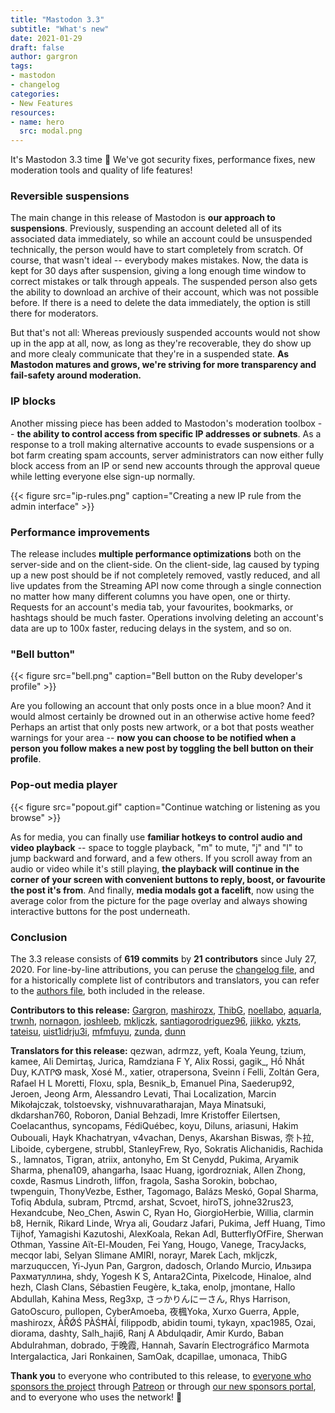 ```yaml
---
title: "Mastodon 3.3"
subtitle: "What's new"
date: 2021-01-29
draft: false
author: gargron
tags:
- mastodon
- changelog
categories:
- New Features
resources:
- name: hero
  src: modal.png
---
```


It's Mastodon 3.3 time 🎉 We've got security fixes, performance fixes, new moderation tools and quality of life features!<!--more-->

### Reversible suspensions

The main change in this release of Mastodon is **our approach to suspensions**. Previously, suspending an account deleted all of its associated data immediately, so while an account could be unsuspended technically, the person would have to start completely from scratch. Of course, that wasn't ideal -- everybody makes mistakes. Now, the data is kept for 30 days after suspension, giving a long enough time window to correct mistakes or talk through appeals. The suspended person also gets the ability to download an archive of their account, which was not possible before. If there is a need to delete the data immediately, the option is still there for moderators.

But that's not all: Whereas previously suspended accounts would not show up in the app at all, now, as long as they're recoverable, they do show up and more clealy communicate that they're in a suspended state. **As Mastodon matures and grows, we're striving for more transparency and fail-safety around moderation.**

### IP blocks

Another missing piece has been added to Mastodon's moderation toolbox -- **the ability to control access from specific IP addresses or subnets**. As a response to a troll making alternative accounts to evade suspensions or a bot farm creating spam accounts, server administrators can now either fully block access from an IP or send new accounts through the approval queue while letting everyone else sign-up normally.

{{< figure src="ip-rules.png" caption="Creating a new IP rule from the admin interface" >}}

### Performance improvements

The release includes **multiple performance optimizations** both on the server-side and on the client-side. On the client-side, lag caused by typing up a new post should be if not completely removed, vastly reduced, and all live updates from the Streaming API now come through a single connection no matter how many different columns you have open, one or thirty. Requests for an account's media tab, your favourites, bookmarks, or hashtags should be much faster. Operations involving deleting an account's data are up to 100x faster, reducing delays in the system, and so on.

### "Bell button"

{{< figure src="bell.png" caption="Bell button on the Ruby developer's profile" >}}

Are you following an account that only posts once in a blue moon? And it would almost certainly be drowned out in an otherwise active home feed? Perhaps an artist that only posts new artwork, or a bot that posts weather warnings for your area -- **now you can choose to be notified when a person you follow makes a new post by toggling the bell button on their profile**.

### Pop-out media player

{{< figure src="popout.gif" caption="Continue watching or listening as you browse" >}}

As for media, you can finally use **familiar hotkeys to control audio and video playback** -- space to toggle playback, "m" to mute, "j" and "l" to jump backward and forward, and a few others. If you scroll away from an audio or video while it's still playing, **the playback will continue in the corner of your screen with convenient buttons to reply, boost, or favourite the post it's from**. And finally, **media modals got a facelift**, now using the average color from the picture for the page overlay and always showing interactive buttons for the post underneath.

### Conclusion

The 3.3 release consists of **619 commits** by **21 contributors** since July 27, 2020. For line-by-line attributions, you can peruse the [changelog file](https://github.com/tootsuite/mastodon/blob/v3.3.0/CHANGELOG.md), and for a historically complete list of contributors and translators, you can refer to the [authors file](https://github.com/tootsuite/mastodon/blob/v3.3.0/AUTHORS.md), both included in the release.

**Contributors to this release:** [Gargron](https://github.com/Gargron), [mashirozx](https://github.com/mashirozx), [ThibG](https://github.com/ThibG), [noellabo](https://github.com/noellabo), [aquarla](https://github.com/aquarla), [trwnh](https://github.com/trwnh), [nornagon](https://github.com/nornagon), [joshleeb](https://github.com/joshleeb), [mkljczk](https://github.com/mkljczk), [santiagorodriguez96](https://github.com/santiagorodriguez96), [jiikko](https://github.com/jiikko), [ykzts](https://github.com/ykzts), [tateisu](https://github.com/tateisu), [uist1idrju3i](https://github.com/uist1idrju3i), [mfmfuyu](https://github.com/mfmfuyu), [zunda](https://github.com/zunda), [dunn](https://github.com/dunn)

**Translators for this release:** qezwan, adrmzz, yeft, Koala Yeung, tzium, kamee, Ali Demirtaş, Jurica, Ramdziana F Y, Alix Rossi, gagik_, Hồ Nhất Duy, ᏦᏁᎢᎵᏫ mask, Xosé M., xatier, otrapersona, Sveinn í Felli, Zoltán Gera, Rafael H L Moretti, Floxu, spla, Besnik_b, Emanuel Pina, Saederup92, Jeroen, Jeong Arm, Alessandro Levati, Thai Localization, Marcin Mikołajczak, tolstoevsky, vishnuvaratharajan, Maya Minatsuki, dkdarshan760, Roboron, Danial Behzadi, Imre Kristoffer Eilertsen, Coelacanthus, syncopams, FédiQuébec, koyu, Diluns, ariasuni, Hakim Oubouali, Hayk Khachatryan, v4vachan, Denys, Akarshan Biswas, 奈卜拉, Liboide, cybergene, strubbl, StanleyFrew, Ryo, Sokratis Alichanidis, Rachida S., lamnatos, Tigran, atriix, antonyho, Em St Cenydd, Pukima, Aryamik Sharma, phena109, ahangarha, Isaac Huang, igordrozniak, Allen Zhong, coxde, Rasmus Lindroth, liffon, fragola, Sasha Sorokin, bobchao, twpenguin, ThonyVezbe, Esther, Tagomago, Balázs Meskó, Gopal Sharma, Tofiq Abdula, subram, Ptrcmd, arshat, Scvoet, hiroTS, johne32rus23, Hexandcube, Neo_Chen, Aswin C, Ryan Ho, GiorgioHerbie, Willia, clarmin b8, Hernik, Rikard Linde, Wrya ali, Goudarz Jafari, Pukima, Jeff Huang, Timo Tijhof, Yamagishi Kazutoshi, AlexKoala, Rekan Adl, ButterflyOfFire, Sherwan Othman, Yassine Aït-El-Mouden, Fei Yang, Hougo, Vanege, TracyJacks, mecqor labi, Selyan Slimane AMIRI, norayr, Marek Ľach, mkljczk, marzuquccen, Yi-Jyun Pan, Gargron, dadosch, Orlando Murcio, Ильзира Рахматуллина, shdy, Yogesh K S, Antara2Cinta, Pixelcode, Hinaloe, alnd hezh, Clash Clans, Sébastien Feugère, k_taka, enolp, jmontane, Hallo Abdullah, Kahina Mess, Reg3xp, さっかりんにーさん, Rhys Harrison, GatoOscuro, pullopen, CyberAmoeba, 夜楓Yoka, Xurxo Guerra, Apple, mashirozx, ÀŘǾŚ PÀŚĦÀÍ, filippodb, abidin toumi, tykayn, xpac1985, Ozai, diorama, dashty, Salh_haji6, Ranj A Abdulqadir, Amir Kurdo, Baban Abdulrahman, dobrado, 于晚霞, Hannah, Savarín Electrográfico Marmota Intergalactica, Jari Ronkainen, SamOak, dcapillae, umonaca, ThibG

**Thank you** to everyone who contributed to this release, to [everyone who sponsors the project][sponsors] through [Patreon][patreon] or through [our new sponsors portal][sponsors-portal], and to everyone who uses the network! 🐘

[sponsors]: https://joinmastodon.org/sponsors
[patreon]: https://patreon.com/mastodon
[sponsors-portal]: https://sponsor.joinmastodon.org
